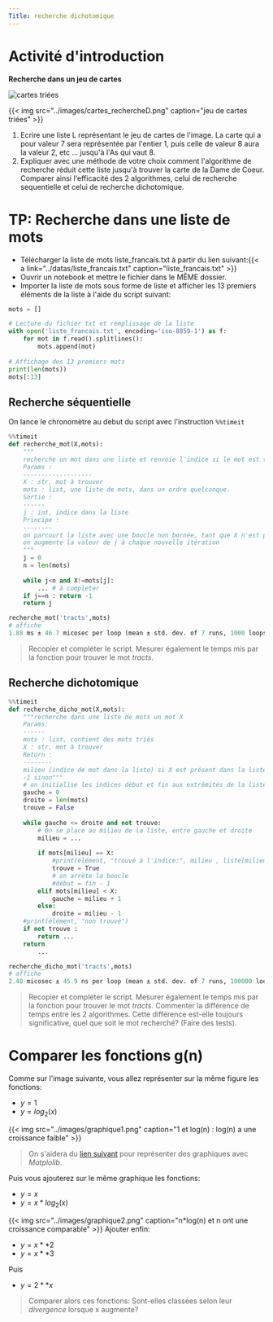 ```yaml
---
Title: recherche dichotomique
---
```

# Activité d'introduction 
**Recherche dans un jeu de cartes**

![cartes triées]()

{{< img src="../images/cartes_rechercheD.png" caption="jeu de cartes triées" >}}

1. Ecrire une liste L représentant le jeu de cartes de l'image. La carte qui a pour valeur 7 sera représentée par l'entier 1, puis celle de valeur 8 aura la valeur 2, etc ... jusqu'à l'As qui vaut 8.
2. Expliquer avec une méthode de votre choix comment l'algorithme de recherche réduit cette liste jusqu'à trouver la carte de la Dame de Coeur. Comparer ainsi l'efficacité des 2 algorithmes, celui de recherche sequentielle et celui de recherche dichotomique.


# TP: Recherche dans une liste de mots

* Télécharger la liste de mots liste_francais.txt à partir du lien suivant:{{< a link="../datas/liste_francais.txt" caption="liste_francais.txt" >}}
* Ouvrir un notebook et mettre le fichier dans le MÊME dossier.
* Importer la liste de mots sous forme de liste et afficher les 13 premiers éléments de la liste à l'aide du script suivant:

```python
mots = []

# Lecture du fichier txt et remplissage de la liste
with open('liste_francais.txt', encoding='iso-8859-1') as f:
    for mot in f.read().splitlines():
        mots.append(mot)
        
# Affichage des 13 premiers mots
print(len(mots))
mots[:13]
```


## Recherche séquentielle
On lance le chronomètre au debut du script avec l'instruction `%%timeit`

```python
%%timeit
def recherche_mot(X,mots):
    """
    recherche un mot dans une liste et renvoie l'indice si le mot est trouvée, -1 sinon
    Params :
    -------------------
    X : str, mot à trouver
    mots : list, une liste de mots, dans un ordre quelconque.
    Sortie : 
    ------
    j : int, indice dans la liste
    Principe :
    --------
    on parcourt la liste avec une boucle non bornée, tant que X n'est pas trouvé dans la liste
    on augmente la valeur de j à chaque nouvelle itération
    """
    j = 0
    n = len(mots)
    
    while j<n and X!=mots[j]:
        ... # à completer
    if j==n : return -1
    return j

recherche_mot('tracts',mots)
# affiche 
1.88 ms ± 46.7 micosec per loop (mean ± std. dev. of 7 runs, 1000 loops each)
```

> Recopier et compléter le script. Mesurer également le temps mis par la fonction pour trouver le mot *tracts*.

## Recherche dichotomique

```python
%%timeit
def recherche_dicho_mot(X,mots):
    """recherche dans une liste de mots un mot X
    Params:
    ------
    mots : list, contient des mots triés
    X : str, mot à trouver
    Return :
    --------
    milieu (indice de mot dans la liste) si X est présent dans la liste
    -1 sinon"""
    # on initialise les indices début et fin aux extrémités de la liste
    gauche = 0
    droite = len(mots)
    trouve = False
    
    while gauche <= droite and not trouve:
        # On se place au milieu de la liste, entre gauche et droite
        milieu = ... 
    
        if mots[milieu] == X:
            #print(élément, "trouvé à l'indice:", milieu , liste[milieu])
            trouve = True
            # on arrête la boucle
            #début = fin - 1
        elif mots[milieu] < X:       
            gauche = milieu + 1
        else:
            droite = milieu - 1
    #print(élément, "non trouvé")
    if not trouve : 
    	return ...
    return 
    	...

recherche_dicho_mot('tracts',mots)
# affiche
2.48 micosec ± 45.9 ns per loop (mean ± std. dev. of 7 runs, 100000 loops each)
```

> Recopier et compléter le script. Mesurer également le temps mis par la fonction pour trouver le mot *tracts*. Commenter la différence de temps entre les 2 algorithmes. Cette différence est-elle toujours significative, quel que soit le mot recherché? (Faire des tests).

# Comparer les fonctions g(n)
Comme sur l'image suivante, vous allez représenter sur la même figure les fonctions:

* $y = 1$
* $y = log_2(x)$

{{< img src="../images/graphique1.png" caption="1 et log(n) : log(n) a une croissance faible" >}}
> On s'aidera du [lien suivant](https://python.doctor/page-creer-graphiques-scientifiques-python-apprendre) pour représenter des graphiques avec *Matplolib*.


Puis vous ajouterez sur le même graphique les fonctions:

* $y = x$
* $y = x * log_2(x)$

{{< img src="../images/graphique2.png" caption="n*log(n) et n ont une croissance comparable" >}}
Ajouter enfin:

* $y = x**2$
* $y = x**3$

Puis 

* $y = 2**x$

> Comparer alors ces fonctions: Sont-elles classées selon leur *divergence* lorsque x augmente?
